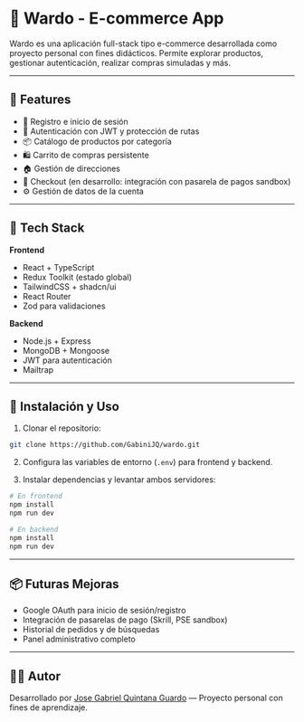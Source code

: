 
# 🛒 Wardo - E-commerce App

Wardo es una aplicación full-stack tipo e-commerce desarrollada como proyecto personal con fines didácticos. Permite explorar productos, gestionar autenticación, realizar compras simuladas y más.

---

## 🚀 Features

- 🧾 Registro e inicio de sesión 
- 🔐 Autenticación con JWT y protección de rutas
- 📦 Catálogo de productos por categoría
- 🛍️ Carrito de compras persistente
- 🏠 Gestión de direcciones
- 🧾 Checkout (en desarrollo: integración con pasarela de pagos sandbox)
- ⚙️ Gestión de datos de la cuenta

---

## 🧱 Tech Stack

**Frontend**  
- React + TypeScript  
- Redux Toolkit (estado global)  
- TailwindCSS + shadcn/ui  
- React Router
- Zod para validaciones  

**Backend**  
- Node.js + Express  
- MongoDB + Mongoose  
- JWT para autenticación  
- Mailtrap

---

## 🔧 Instalación y Uso

1. Clonar el repositorio:
```bash
git clone https://github.com/GabiniJQ/wardo.git
```

2. Configura las variables de entorno (`.env`) para frontend y backend.

3. Instalar dependencias y levantar ambos servidores:
```bash
# En frontend
npm install
npm run dev

# En backend
npm install
npm run dev
```

---

## 📦 Futuras Mejoras

- Google OAuth para inicio de sesión/registro
- Integración de pasarelas de pago (Skrill, PSE sandbox)
- Historial de pedidos y de búsquedas
- Panel administrativo completo

---

## 🧑‍💻 Autor

Desarrollado por [Jose Gabriel Quintana Guardo](https://www.linkedin.com/in/joseguardoq/) — Proyecto personal con fines de aprendizaje.
